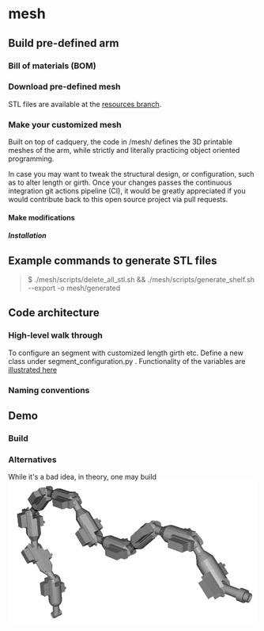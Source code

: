 # mesh

## Build pre-defined arm

### Bill of materials (BOM)

### Download pre-defined mesh

STL files are available at the [resources branch](https://github.com/haoxuw/ato/tree/master-resources/printable_mesh).

### Make your customized mesh

Built on top of cadquery, the code in /mesh/ defines the 3D printable meshes of the arm, while strictly and literally practicing object oriented programming.

In case you may want to tweak the structural design, or configuration, such as to alter length or girth. Once your changes passes the continuous integration git actions pipeline (CI), it would be greatly appreciated if you would contribute back to this open source project via pull requests.

#### Make modifications

##### Installation

## Example commands to generate STL files

> $ ./mesh/scripts/delete_all_stl.sh && ./mesh/scripts/generate_shelf.sh --export -o mesh/generated

## Code architecture

### High-level walk through

To configure an segment with customized length girth etc. Define a new class under segment_configuration.py . Functionality of the variables are [illustrated here](https://github.com/haoxuw/ato/blob/master-resources/images/illustrations/segment_config_diagram.png)
### Naming conventions

## Demo

### Build

### Alternatives
While it's a bad idea, in theory, one may build ![a theoretical 10-segment arm](https://github.com/haoxuw/ato/blob/master-resources/images/snapshots_processed/processed_arm_multi_seg_a.png)
